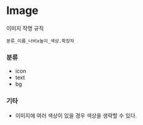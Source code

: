 # Image

이미지 작명 규칙

`분류_이름_너비x높이_색상.확장자`

### 분류

* icon
* text
* bg

### 기타

* 이미지에 여러 색상이 있을 경우 색상을 생략할 수 있다.
